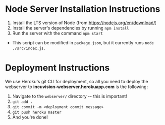 # Node Server Installation Instructions

1. Install the LTS version of Node (from https://nodejs.org/en/download/)
2. Install the server's dependencies by running `npm install`
3. Run the server with the command `npm start`
  - This script can be modified in `package.json`, but it currently runs `node ./src/index.js`.

# Deployment Instructions

We use Heroku's git CLI for deployment, so all you need to deploy the webserver to **incuvision-webserver.herokuapp.com** is the following:
1. Navigate to the `webserver/` directory -- this is important!
2. `git add .`
3. `git commit -m <deployment commit message>`
4. `git push heroku master`
5. And you're done!